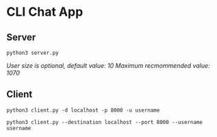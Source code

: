 # CLI Chat App

## Server
`python3 server.py
`

*User size is optional, default value: 10
Maximum recmommended value: 1070*

## Client
`python3 client.py -d localhost -p 8000 -u username`

`python3 client.py --destination localhost --port 8000 --username username`
